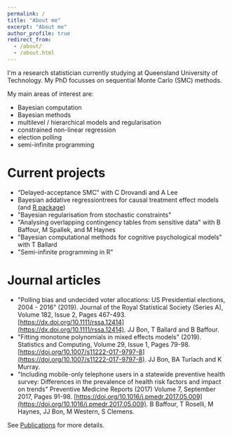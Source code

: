 ```yaml
---
permalink: /
title: "About me"
excerpt: "About me"
author_profile: true
redirect_from: 
  - /about/
  - /about.html
---
```


I'm a research statistician currently studying at Queensland University of Technology. My PhD focusses on sequential Monte Carlo (SMC) methods.

My main areas of interest are:
- Bayesian computation
- Bayesian methods
- multilevel / hierarchical models and regularisation
- constrained non-linear regression
- election polling
- semi-infinite programming

Current projects
=====
* “Delayed-acceptance SMC” with C Drovandi and A Lee
* Bayesian addative regressiontrees for causal treatment effect models (and [R package](https://github.com/bonStats/tidytreatment))
* "Bayesian regularisation from stochastic constraints"
* "Analysing overlapping contingency tables from sensitive data" with B Baffour, M Spallek, and M Haynes
* "Bayesian computational methods for cognitive psychological models" with T Ballard
* "Semi-infinite programming in R"

Journal articles
=====
* "Polling bias and undecided voter allocations: US Presidential elections, 2004 - 2016" (2019). Journal of the Royal Statistical Society (Series A), Volume 182, Issue 2, Pages 467-493. [https://dx.doi.org/10.1111/rssa.12414](https://dx.doi.org/10.1111/rssa.12414). JJ Bon, T Ballard and B Baffour.
* "Fitting monotone polynomials in mixed effects models" (2019). Statistics and Computing, Volume 29, Issue 1, Pages 79-98. [https://doi.org/10.1007/s11222-017-9797-8](https://doi.org/10.1007/s11222-017-9797-8). JJ Bon, BA Turlach and K Murray.
*  "Including mobile-only telephone users in a statewide preventive health survey: Differences in the prevalence of health risk factors and impact on trends" Preventive Medicine Reports (2017) Volume 7, September 2017, Pages 91-98. [https://doi.org/10.1016/j.pmedr.2017.05.009](https://doi.org/10.1016/j.pmedr.2017.05.009). B Baffour, T Roselli, M Haynes, JJ Bon, M Western, S Clemens.

See [Publications](https://bonstats.github.io/publications/) for more details.
